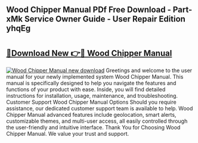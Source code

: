 ## Wood Chipper Manual PDf Free Download - Part-xMk Service Owner Guide - User Repair Edition yhqEg

# <h2><a href="http://bc60408.oget.top/?id=Wood+Chipper+Manual">🔗Download New 👉🔴 Wood Chipper Manual</a></h2>

[![Wood Chipper Manual new download](https://i.imgur.com/5g1atiW.png)](http://bc60408.oget.top/?id=Wood+Chipper+Manual)
Greetings and welcome to the user manual for your newly implemented system Wood Chipper Manual. This manual is specifically designed to help you navigate the features and functions of your product with ease. Inside, you will find detailed instructions for installation, usage, maintenance, and troubleshooting. Customer Support Wood Chipper Manual Options Should you require assistance, our dedicated customer support team is available to help. Wood Chipper Manual advanced features include geolocation, smart alerts, customizable themes, and multi-user access, all easily controlled through the user-friendly and intuitive interface. Thank You for Choosing Wood Chipper Manual. We value your trust and support.
